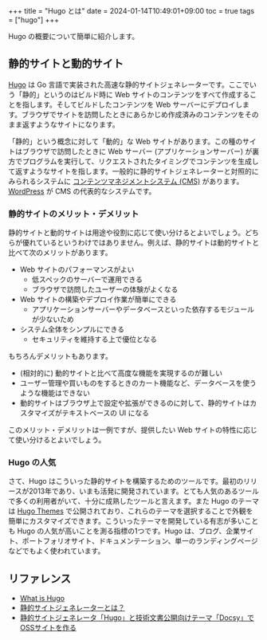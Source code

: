 +++
title = "Hugo とは"
date = 2024-01-14T10:49:01+09:00
toc = true
tags = ["hugo"]
+++

Hugo の概要について簡単に紹介します。

## 静的サイトと動的サイト

[Hugo](https://gohugo.io/) は Go 言語で実装された高速な静的サイトジェネレーターです。ここでいう「静的」というのはビルド時に Web サイトのコンテンツをすべて作成することを指します。そしてビルドしたコンテンツを Web サーバーにデプロイします。ブラウザでサイトを訪問したときにあらかじめ作成済みのコンテンツをそのまま返すようなサイトになります。

「静的」という概念に対して「動的」な Web サイトがあります。この種のサイトはブラウザで訪問したときに Web サーバー (アプリケーションサーバー) が裏方でプログラムを実行して、リクエストされたタイミングでコンテンツを生成して返すようなサイトを指します。一般的に静的サイトジェネレーターと対照的にみられるシステムに [コンテンツマネジメントシステム (CMS)](https://ja.wikipedia.org/wiki/%E3%82%B3%E3%83%B3%E3%83%86%E3%83%B3%E3%83%84%E7%AE%A1%E7%90%86%E3%82%B7%E3%82%B9%E3%83%86%E3%83%A0) があります。[WordPress](https://wordpress.com/ja/) が CMS の代表的なシステムです。

### 静的サイトのメリット・デメリット

静的サイトと動的サイトは用途や役割に応じて使い分けるとよいでしょう。どちらが優れているというわけではありません。例えば、静的サイトは動的サイトと比べて次のメリットがあります。

* Web サイトのパフォーマンスがよい
  * 低スペックのサーバーで運用できる
  * ブラウザで訪問したユーザーの体験がよくなる
* Web サイトの構築やデプロイ作業が簡単にできる
  * アプリケーションサーバーやデータベースといった依存するモジュールが少ないため
* システム全体をシンプルにできる
  * セキュリティを維持する上で優位となる

もちろんデメリットもあります。

* (相対的に) 動的サイトと比べて高度な機能を実現するのが難しい
* ユーザー管理や買いものをするときのカート機能など、データベースを使うような機能はできない
* 動的サイトはブラウザ上で設定や拡張ができるのに対して、静的サイトはカスタマイズがテキストベースの UI になる

このメリット・デメリットは一例ですが、提供したい Web サイトの特性に応じて使い分けるとよいでしょう。

### Hugo の人気

さて、Hugo はこういった静的サイトを構築するためのツールです。最初のリリースが2013年であり、いまも活発に開発されています。とても人気のあるツールで多くの利用者がいて、十分に成熟したツールと言えます。また Hugo のテーマは [Hugo Themes](https://themes.gohugo.io/) で公開されており、これらのテーマを選択することで外観を簡単にカスタマイズできます。こういったテーマを開発している有志が多いことも Hugo の人気が高いことを測る指標の1つです。Hugo は、ブログ、企業サイト、ポートフォリオサイト、ドキュメンテーション、単一のランディングページなどでもよく使われています。

## リファレンス

* [What is Hugo](https://gohugo.io/about/what-is-hugo/)
* [静的サイトジェネレーターとは？](https://www.cloudflare.com/ja-jp/learning/performance/static-site-generator/)
* [静的サイトジェネレータ「Hugo」と技術文書公開向けテーマ「Docsy」でOSSサイトを作る](https://knowledge.sakura.ad.jp/22908/)
